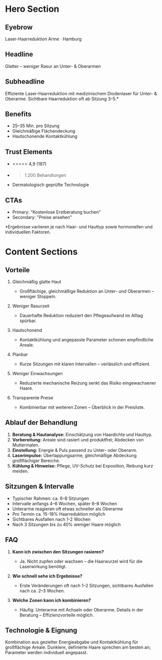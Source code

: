# Hero Section

## Eyebrow
Laser-Haarreduktion Arme · Hamburg

## Headline
Glatter – weniger Rasur an Unter- & Oberarmen

## Subheadline
Effiziente Laser-Haarreduktion mit medizinischem Diodenlaser für Unter- & Oberarme. Sichtbare Haarreduktion oft ab Sitzung 3–5.*

## Benefits
- 25–35 Min. pro Sitzung
- Gleichmäßige Flächendeckung  
- Hautschonende Kontaktkühlung

## Trust Elements
- ⭐️⭐️⭐️⭐️⭐️ 4,9 (187)
- >1.200 Behandlungen
- Dermatologisch geprüfte Technologie

## CTAs
- Primary: "Kostenlose Erstberatung buchen"
- Secondary: "Preise ansehen"

*Ergebnisse variieren je nach Haar- und Hauttyp sowie hormonellen und individuellen Faktoren.

# Content Sections

## Vorteile
1. Gleichmäßig glatte Haut
   - Großflächige, gleichmäßige Reduktion an Unter- und Oberarmen – weniger Stoppeln.

2. Weniger Rasurzeit
   - Dauerhafte Reduktion reduziert den Pflegeaufwand im Alltag spürbar.

3. Hautschonend
   - Kontaktkühlung und angepasste Parameter schonen empfindliche Areale.

4. Planbar
   - Kurze Sitzungen mit klaren Intervallen – verlässlich und effizient.

5. Weniger Einwachsungen
   - Reduzierte mechanische Reizung senkt das Risiko eingewachsener Haare.

6. Transparente Preise
   - Kombinierbar mit weiteren Zonen – Überblick in der Preisliste.

## Ablauf der Behandlung
1. **Beratung & Hautanalyse:** Einschätzung von Haardichte und Hauttyp.
2. **Vorbereitung:** Areale sind rasiert und produktfrei; Abdecken von Muttermalen.
3. **Einstellung:** Energie & Puls passend zu Unter- oder Oberarm.
4. **Laserimpulse:** Überlappungsarme, gleichmäßige Abdeckung großflächiger Bereiche.
5. **Kühlung & Hinweise:** Pflege, UV-Schutz bei Exposition, Reibung kurz meiden.

## Sitzungen & Intervalle
- Typischer Rahmen: ca. 6–8 Sitzungen
- Intervalle anfangs 4–6 Wochen, später 6–8 Wochen
- Unterarme reagieren oft etwas schneller als Oberarme
- Pro Termin ca. 15-18% Haarreduktion möglich
- Sichtbares Ausfallen nach 1-2 Wochen
- Nach 3 Sitzungen bis zu 40% weniger Haare möglich

## FAQ
1. **Kann ich zwischen den Sitzungen rasieren?**
   - Ja. Nicht zupfen oder wachsen – die Haarwurzel wird für die Laserwirkung benötigt.

2. **Wie schnell sehe ich Ergebnisse?**
   - Erste Veränderungen oft nach 1–2 Sitzungen, sichtbares Ausfallen nach ca. 2–3 Wochen.

3. **Welche Zonen kann ich kombinieren?**
   - Häufig: Unterarme mit Achseln oder Oberarme. Details in der Beratung – Effizienzvorteile möglich.

## Technologie & Eignung
Kombination aus gezielter Energieabgabe und Kontaktkühlung für großflächige Areale. Dunklere, definierte Haare sprechen am besten an; Parameter werden individuell angepasst.

